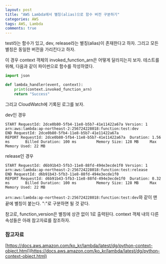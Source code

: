 ```yaml
---
layout: post
title: "AWS Lambda에서 별칭(alias)으로 함수 버전 구분하기"
categories: AWS
tags: AWS, Lambda
comments: true
---
```


test라는 함수가 있고, dev, release라는 별칭(alias)이 존재한다고 하자. 그리고 모든 별칭은 동일한 버전을 가리킨다고 하자.

이 경우 context 객체의 invoked_function_arn은 어떻게 달라지는지 보자. 테스트를 위해, 다음과 같이 파이썬으로 함수를 작성하였다.

```python
import json

def lambda_handler(event, context): 
    print(context.invoked_function_arn)
    return "Success"
```

그리고 CloudWatch에 기록된 로그를 보자.

dev인 경우

```
START RequestId: 2dce0b80-5fb4-11e8-b5b7-41e11422a67a Version: 1
arn:aws:lambda:ap-northeast-2:256724228018:function:test:dev
END RequestId: 2dce0b80-5fb4-11e8-b5b7-41e11422a67a
REPORT RequestId: 2dce0b80-5fb4-11e8-b5b7-41e11422a67a  Duration: 1.56 ms       Billed Duration: 100 ms         Memory Size: 128 MB     Max Memory Used: 22 MB
```

release인 경우

```
START RequestId: d6b91b43-5fb3-11e8-88fd-494e3ecde1f0 Version: 1
arn:aws:lambda:ap-northeast-2:256724228018:function:test:release
END RequestId: d6b91b43-5fb3-11e8-88fd-494e3ecde1f0
REPORT RequestId: d6b91b43-5fb3-11e8-88fd-494e3ecde1f0  Duration: 0.32 ms       Billed Duration: 100 ms         Memory Size: 128 MB     Max Memory Used: 22 MB
```

`arn:aws:lambda:ap-northeast-2:256724228018:function:test:dev`와 같이 맨 끝에 별칭이 붙는다. ":"로 구분하면 될 것 같다.

참고로, function_version은 별칭에 상관 없이 1로 출력된다. context 객체 내의 다른 속성들은 아래 참고자료를 참조하자.

### 참고자료

[https://docs.aws.amazon.com/ko_kr/lambda/latest/dg/python-context-object.html](https://docs.aws.amazon.com/ko_kr/lambda/latest/dg/python-context-object.html)